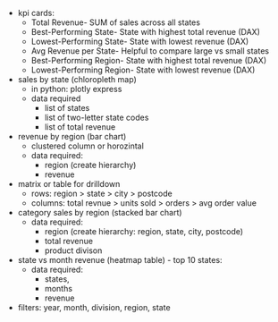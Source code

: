 - kpi cards:
	- Total Revenue- SUM of sales across all states
	- Best-Performing State- State with highest total revenue (DAX)
	- Lowest-Performing State- State with lowest revenue (DAX)
	- Avg Revenue per State- Helpful to compare large vs small states
	- Best-Performing Region- State with highest total revenue (DAX)
	- Lowest-Performing Region- State with lowest revenue (DAX)
- sales by state (chloropleth map)
	- in python: plotly express
	- data required
		- list of states
		- list of two-letter state codes
		- list of total revenue
- revenue by region (bar chart)
	- clustered column or horozintal
	- data required:
		- region (create hierarchy)
		- revenue
- matrix or table for drilldown
	- rows: region > state > city > postcode
	- columns: total revnue > units sold > orders > avg order value
- category sales by region (stacked bar chart)
	- data required:
		- region (create hierarchy: region, state, city, postcode)
		- total revenue
		- product divison
- state vs month revenue (heatmap table) - top 10 states: 
	- data required:
		- states, 
		- months
		- revenue
- filters: year, month, division, region, state